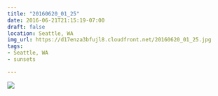 ```yaml
---
title: "20160620_01_25"
date: 2016-06-21T21:15:19-07:00
draft: false
location: Seattle, WA
img_url: https://d17enza3bfujl8.cloudfront.net/20160620_01_25.jpg
tags:
- Seattle, WA
- sunsets

---
```


![](https://d17enza3bfujl8.cloudfront.net/20160620_01_25.jpg)

